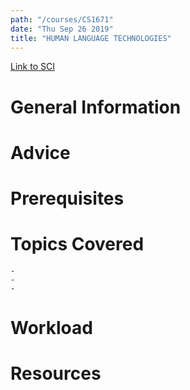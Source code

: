 ```yaml
---
path: "/courses/CS1671"
date: "Thu Sep 26 2019"
title: "HUMAN LANGUAGE TECHNOLOGIES"
---
```

[Link to SCI]("http://courses.sci.pitt.edu/courses/courses/view/CS-1671")

# General Information

# Advice


# Prerequisites
<!-- PREREQ_REPLACEMENT (Do not remove) -->

<!-- END PREREQ_REPLACEMENT (Do not remove) -->
# Topics Covered
	- 
	-
	-
# Workload

<!-- TESTIMONIALS
# Testimonials
This gets replaced with Gatsby, its
data comes from Google Sheets for easier
editing!
-->

# Resources
